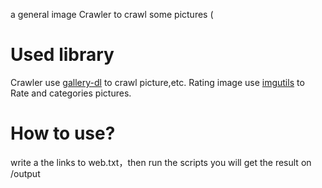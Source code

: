 a general image Crawler to crawl some pictures (
# Used library
Crawler use [gallery-dl](https://github.com/mikf/gallery-dl) to crawl picture,etc.
Rating image use [imgutils](https://github.com/deepghs/imgutils) to Rate and categories pictures.

# How to use?
write a the links to web.txt，then run the scripts
you will get the result on /output 
